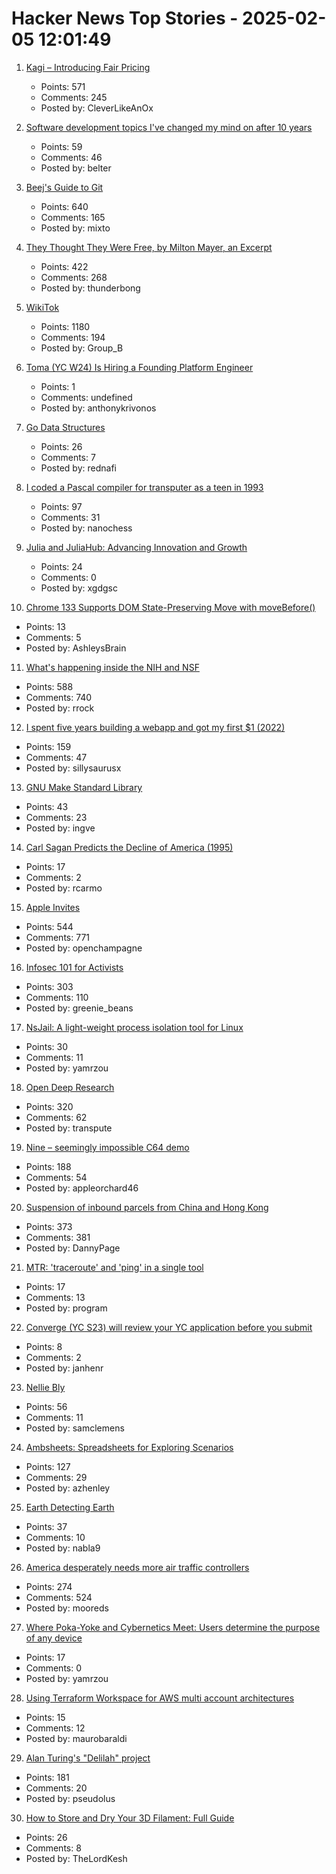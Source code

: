 # Hacker News Top Stories - 2025-02-05 12:01:49

1. [Kagi – Introducing Fair Pricing](https://kagi.com/changelog#6155)
   - Points: 571
   - Comments: 245
   - Posted by: CleverLikeAnOx

2. [Software development topics I've changed my mind on after 10 years](https://chriskiehl.com/article/thoughts-after-10-years)
   - Points: 59
   - Comments: 46
   - Posted by: belter

3. [Beej's Guide to Git](https://beej.us/guide/bggit/)
   - Points: 640
   - Comments: 165
   - Posted by: mixto

4. [They Thought They Were Free, by Milton Mayer, an Excerpt](https://press.uchicago.edu/Misc/Chicago/511928.htm)
   - Points: 422
   - Comments: 268
   - Posted by: thunderbong

5. [WikiTok](https://wikitok.vercel.app/)
   - Points: 1180
   - Comments: 194
   - Posted by: Group_B

6. [Toma (YC W24) Is Hiring a Founding Platform Engineer](https://www.ycombinator.com/companies/toma/jobs/eyhn3Si-founding-platform-engineer)
   - Points: 1
   - Comments: undefined
   - Posted by: anthonykrivonos

7. [Go Data Structures](https://research.swtch.com/godata)
   - Points: 26
   - Comments: 7
   - Posted by: rednafi

8. [I coded a Pascal compiler for transputer as a teen in 1993](https://nanochess.org/pascal.html)
   - Points: 97
   - Comments: 31
   - Posted by: nanochess

9. [Julia and JuliaHub: Advancing Innovation and Growth](https://info.juliahub.com/blog/julia-juliahub-advancing-innovation-and-growth)
   - Points: 24
   - Comments: 0
   - Posted by: xgdgsc

10. [Chrome 133 Supports DOM State-Preserving Move with moveBefore()](https://chromestatus.com/feature/5135990159835136)
   - Points: 13
   - Comments: 5
   - Posted by: AshleysBrain

11. [What's happening inside the NIH and NSF](https://www.science.org/content/blog-post/what-s-happening-inside-nih)
   - Points: 588
   - Comments: 740
   - Posted by: rrock

12. [I spent five years building a webapp and got my first $1 (2022)](https://codingcafe.jp/posts/signal-5yrs)
   - Points: 159
   - Comments: 47
   - Posted by: sillysaurusx

13. [GNU Make Standard Library](https://gmsl.jgc.org/)
   - Points: 43
   - Comments: 23
   - Posted by: ingve

14. [Carl Sagan Predicts the Decline of America (1995)](https://www.openculture.com/2025/02/carl-sagan-predicts-the-decline-of-america-unable-to-know-whats-true.html)
   - Points: 17
   - Comments: 2
   - Posted by: rcarmo

15. [Apple Invites](https://www.apple.com/newsroom/2025/02/introducing-apple-invites-a-new-app-that-brings-people-together/)
   - Points: 544
   - Comments: 771
   - Posted by: openchampagne

16. [Infosec 101 for Activists](https://infosecforactivists.org)
   - Points: 303
   - Comments: 110
   - Posted by: greenie_beans

17. [NsJail: A light-weight process isolation tool for Linux](https://nsjail.dev/)
   - Points: 30
   - Comments: 11
   - Posted by: yamrzou

18. [Open Deep Research](https://github.com/huggingface/smolagents/tree/main/examples/open_deep_research)
   - Points: 320
   - Comments: 62
   - Posted by: transpute

19. [Nine – seemingly impossible C64 demo](https://linusakesson.net/scene/nine/index.php)
   - Points: 188
   - Comments: 54
   - Posted by: appleorchard46

20. [Suspension of inbound parcels from China and Hong Kong](https://about.usps.com/newsroom/service-alerts/international/suspension-of-inbound-parcels-from-china-and-hong-kong.htm)
   - Points: 373
   - Comments: 381
   - Posted by: DannyPage

21. [MTR: 'traceroute' and 'ping' in a single tool](https://www.bitwizard.nl/mtr/)
   - Points: 17
   - Comments: 13
   - Posted by: program

22. [Converge (YC S23) will review your YC application before you submit](undefined)
   - Points: 8
   - Comments: 2
   - Posted by: janhenr

23. [Nellie Bly](https://en.wikipedia.org/wiki/Nellie_Bly)
   - Points: 56
   - Comments: 11
   - Posted by: samclemens

24. [Ambsheets: Spreadsheets for Exploring Scenarios](https://www.inkandswitch.com/ambsheets/)
   - Points: 127
   - Comments: 29
   - Posted by: azhenley

25. [Earth Detecting Earth](https://www.seti.org/press-release/earth-detecting-earth)
   - Points: 37
   - Comments: 10
   - Posted by: nabla9

26. [America desperately needs more air traffic controllers](https://www.cnn.com/2025/02/04/business/air-traffic-controller-shortage/index.html)
   - Points: 274
   - Comments: 524
   - Posted by: mooreds

27. [Where Poka-Yoke and Cybernetics Meet: Users determine the purpose of any device](https://stream.syscoi.com/2019/10/29/where-poka-yoke-and-cybernetics-meet-quality-digest-harish-jose/)
   - Points: 17
   - Comments: 0
   - Posted by: yamrzou

28. [Using Terraform Workspace for AWS multi account architectures](https://github.com/maurobaraldi/terraform-workspaces-aws-multi-account)
   - Points: 15
   - Comments: 12
   - Posted by: maurobaraldi

29. [Alan Turing's "Delilah" project](https://spectrum.ieee.org/alan-turings-delilah)
   - Points: 181
   - Comments: 20
   - Posted by: pseudolus

30. [How to Store and Dry Your 3D Filament: Full Guide](https://syntaxglow.com/2025/02/01/how-to-store-and-dry-your-3d-filament-a-complete-guide/)
   - Points: 26
   - Comments: 8
   - Posted by: TheLordKesh

